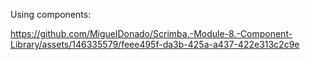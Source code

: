 Using components:


https://github.com/MiguelDonado/Scrimba.-Module-8.-Component-Library/assets/146335579/feee495f-da3b-425a-a437-422e313c2c9e

